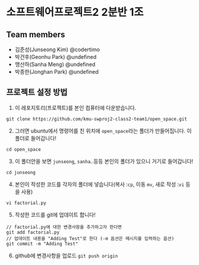 # 소프트웨어프로젝트2 2분반 1조

## Team members

- 김준성(Junseong Kim) @codertimo
- 박건후(Geonhu Park) @undefined
- 맹산하(Sanha Meng) @undefined
- 박종한(Jonghan Park) @undefined


## 프로젝트 설정 방법

1. 이 레포지토리(프로젝트)를 본인 컴퓨터에 다운받습니다.

`git clone https://github.com/kmu-swproj2-class2-team1/open_space.git`

2. 그러면 ubuntu에서 명령어를 친 위치에 `open_space`라는 폴더가 만들어집니다. 이 폴더로 들어갑니다!

`cd open_space`

3. 이 폴더안을 보면 `junseong`, `sanha`..등등 본인의 폴더가 있으니 거기로 들어갑니다!

`cd junseong`

4. 본인이 작성한 코드를 각자의 폴더에 넣습니다(복사 :`cp`, 이동 `mv`, 새로 작성 :`vi` 등을 사용)

`vi factorial.py`

5. 작성한 코드를 git에 업데이트 합니다!

```shell
// factorial.py에 대한 변경사항을 추가하고자 한다면
git add factorial.py
// 업데이트 내용을 "Adding Test"로 한다 (-m 옵션은 메시지를 입력하는 옵션)
git commit -m "Adding Test"
```

6. github에 변경사항을 업로드 
`git push origin`
